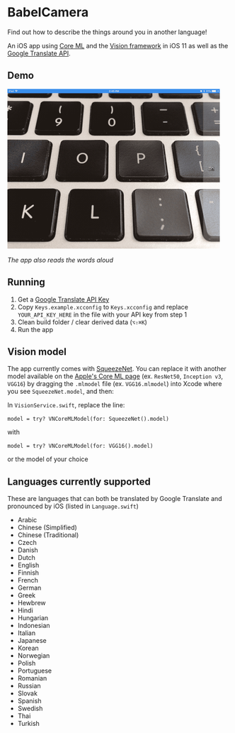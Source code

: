 # BabelCamera

Find out how to describe the things around you in another language!

An iOS app using [Core ML](https://developer.apple.com/documentation/coreml) and the [Vision framework](https://developer.apple.com/documentation/vision) in iOS 11 as well as the [Google Translate API](https://cloud.google.com/translate).

## Demo

![BabelCamera demo gif](https://github.com/AcroMace/BabelCamera/raw/master/Demo.gif)

*The app also reads the words aloud*

## Running

1. Get a [Google Translate API Key](https://cloud.google.com/translate/docs/getting-started)
2. Copy `Keys.example.xcconfig` to `Keys.xcconfig` and replace `YOUR_API_KEY_HERE` in the file with your API key from step 1
3. Clean build folder / clear derived data (`⌥⇧⌘K`)
4. Run the app

## Vision model

The app currently comes with [SqueezeNet](https://github.com/DeepScale/SqueezeNet). You can replace it with another model available on the [Apple's Core ML page](https://developer.apple.com/machine-learning/) (ex. `ResNet50`, `Inception v3`, `VGG16`) by dragging the `.mlmodel` file (ex. `VGG16.mlmodel`) into Xcode where you see `SqueezeNet.model`, and then:

In `VisionService.swift`, replace the line:

	model = try? VNCoreMLModel(for: SqueezeNet().model)

with

	model = try? VNCoreMLModel(for: VGG16().model)

or the model of your choice

## Languages currently supported

These are languages that can both be translated by Google Translate and pronounced by iOS (listed in `Language.swift`)

- Arabic
- Chinese (Simplified)
- Chinese (Traditional)
- Czech
- Danish
- Dutch
- English
- Finnish
- French
- German
- Greek
- Hewbrew
- Hindi
- Hungarian
- Indonesian
- Italian
- Japanese
- Korean
- Norwegian
- Polish
- Portuguese
- Romanian
- Russian
- Slovak
- Spanish
- Swedish
- Thai
- Turkish
